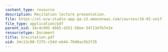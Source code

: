 ```yaml
---
content_type: resource
description: Recitation lecture presentation.
file: https://ol-ocw-studio-app-qa.s3.amazonaws.com/courses/16-01-unified-engineering-i-ii-iii-iv-fall-2005-spring-2006/34c13c08f275c54de6447040ac5b2f35_5recitation.pdf
file_type: application/pdf
parent_uid: 34c4c991-4bb5-d251-50ee-34713d7b7e3e
resourcetype: Document
title: 5recitation.pdf
uid: 34c13c08-f275-c54d-e644-7040ac5b2f35
---
```

